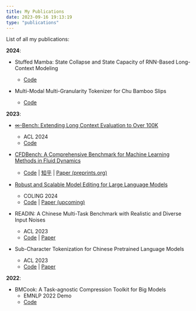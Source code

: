 ```yaml
---
title: My Publications
date: 2023-09-16 19:13:19
type: "publications"
---
```

<!-- # My Publications -->

List of all my publications:

**2024**:

- Stuffed Mamba: State Collapse and State Capacity of RNN-Based Long-Context Modeling
    - [Code](https://www.github.com/thunlp/stuffed-mamba)

- Multi-Modal Multi-Granularity Tokenizer for Chu Bamboo Slips
    - [Code](https://www.github.com/thunlp/Chujian)

**2023**:

- [$\infty$-Bench: Extending Long Context Evaluation to Over 100K](/2024/01/10/InfiniteBench/)
    - ACL 2024
    - [Code](http://www.github.com/OpenBMB/InfiniteBench)

- [CFDBench: A Comprehensive Benchmark for Machine Learning Methods in Fluid Dynamics](/2023/09/16/CFDBench/)
    - [Code](https://www.github.com/luo-yining/CFDBench) | [知乎](https://zhuanlan.zhihu.com/p/656033757) | [Paper (preprints.org)](https://www.preprints.org/manuscript/202309.1550/v1)

- [Robust and Scalable Model Editing for Large Language Models](/2024/03/14/EREN/)
    - COLING 2024
    - [Code](https://www.github.com/chen-yingfa/eren) | [Paper (upcoming)](...)

- READIN: A Chinese Multi-Task Benchmark with Realistic and Diverse Input Noises
    - ACL 2023
    - [Code](https://www.github.com/THUNLP/READIN) | [Paper](https://aclanthology.org/2023.acl-long.460/)

- Sub-Character Tokenization for Chinese Pretrained Language Models
    - ACL 2023
    - [Code](https://www.github.com/THUNLP/SubCharTokenization) | [Paper](https://aclanthology.org/2023.tacl-1.28/)

**2022**:

- BMCook: A Task-agnostic Compression Toolkit for Big Models
    - EMNLP 2022 Demo
    - [Code](https://www.github.com/OpenBMB/BMCook)
